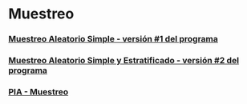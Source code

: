 # Muestreo
### [Muestreo Aleatorio Simple - versión #1 del programa ](https://github.com/mdiazgtz/Muestreo/blob/main/02_Tarea_1849417.c)
### [Muestreo Aleatorio Simple y Estratificado - versión #2 del programa ](https://github.com/mdiazgtz/Muestreo/blob/main/04_Tarea_1849417.c)
### [PIA - Muestreo](https://github.com/mdiazgtz/Muestreo/blob/main/Codigo_Python.ipynb)
